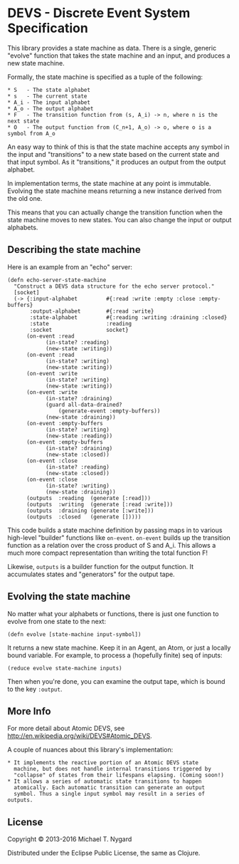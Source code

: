 # DEVS - Discrete Event System Specification

This library provides a state machine as data. There is a single,
generic "evolve" function that takes the state machine and an input,
and produces a new state machine.

Formally, the state machine is specified as a tuple of the following:

    * S   - The state alphabet
    * s   - The current state
    * A_i - The input alphabet
    * A_o - The output alphabet
    * F   - The transition function from (s, A_i) -> n, where n is the next state
    * O   - The output function from (C_n+1, A_o) -> o, where o is a symbol from A_o

An easy way to think of this is that the state machine accepts any
symbol in the input and "transitions" to a new state based on the
current state and that input symbol. As it "transitions," it produces
an output from the output alphabet.

In implementation terms, the state machine at any point is
immutable. Evolving the state machine means returning a new instance
derived from the old one.

This means that you can actually change the transition function when
the state machine moves to new states. You can also change the input
or output alphabets.

## Describing the state machine

Here is an example from an "echo" server:

    (defn echo-server-state-machine
      "Construct a DEVS data structure for the echo server protocol."
      [socket]
      (-> {:input-alphabet         #{:read :write :empty :close :empty-buffers}
           :output-alphabet        #{:read :write}
           :state-alphabet         #{:reading :writing :draining :closed}
           :state                  :reading
           :socket                 socket}
          (on-event :read
                (in-state? :reading)
                (new-state :writing))
          (on-event :read
                (in-state? :writing)
                (new-state :writing))
          (on-event :write
                (in-state? :writing)
                (new-state :writing))
          (on-event :write
                (in-state? :draining)
                (guard all-data-drained?
                    (generate-event :empty-buffers))
                (new-state :draining))
          (on-event :empty-buffers
                (in-state? :writing)
                (new-state :reading))
          (on-event :empty-buffers
                (in-state? :draining)
                (new-state :closed))
          (on-event :close
                (in-state? :reading)
                (new-state :closed))
          (on-event :close
                (in-state? :writing)
                (new-state :draining))
          (outputs  :reading  (generate [:read]))
          (outputs  :writing  (generate [:read :write]))
          (outputs  :draining (generate [:write]))
          (outputs  :closed   (generate []))))

This code builds a state machine definition by passing maps in to
various high-level "builder" functions like `on-event`. `on-event`
builds up the transition function as a relation over the cross product
of S and A_i. This allows a much more compact representation than
writing the total function F!

Likewise, `outputs` is a builder function for the output function. It
accumulates states and "generators" for the output tape.

## Evolving the state machine

No matter what your alphabets or functions, there is just one function
to evolve from one state to the next:

    (defn evolve [state-machine input-symbol])

It returns a new state machine. Keep it in an Agent, an Atom, or just
a locally bound variable. For example, to process a (hopefully finite)
seq of inputs:

    (reduce evolve state-machine inputs)

Then when you're done, you can examine the output tape, which is bound
to the key `:output`.

## More Info

For more detail about Atomic DEVS, see http://en.wikipedia.org/wiki/DEVS#Atomic_DEVS.

A couple of nuances about this library's implementation:

    * It implements the reactive portion of an Atomic DEVS state
      machine, but does not handle internal transitions triggered by
      "collapse" of states from their lifespans elapsing. (Coming soon!)
    * It allows a series of automatic state transitions to happen
      atomically. Each automatic transition can generate an output
      symbol. Thus a single input symbol may result in a series of outputs.

## License

Copyright © 2013-2016 Michael T. Nygard

Distributed under the Eclipse Public License, the same as Clojure.
